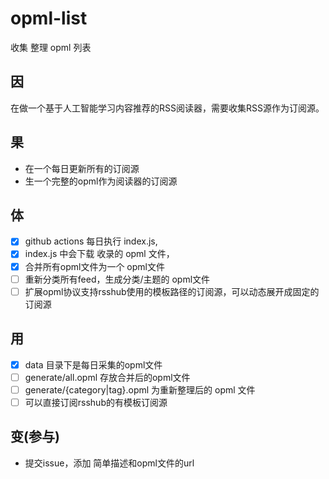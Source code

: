# opml-list
收集 整理 opml 列表


## 因
在做一个基于人工智能学习内容推荐的RSS阅读器，需要收集RSS源作为订阅源。

## 果
- 在一个每日更新所有的订阅源
- 生一个完整的opml作为阅读器的订阅源

## 体
- [x] github actions 每日执行 index.js,
- [x] index.js 中会下载 收录的 opml 文件，
- [x] 合并所有opml文件为一个 opml文件
- [ ] 重新分类所有feed，生成分类/主题的 opml文件
- [ ] 扩展opml协议支持rsshub使用的模板路径的订阅源，可以动态展开成固定的订阅源

## 用
- [x] data 目录下是每日采集的opml文件
- [ ] generate/all.opml 存放合并后的opml文件
- [ ] generate/{category|tag}.opml 为重新整理后的 opml 文件 
- [ ] 可以直接订阅rsshub的有模板订阅源

## 变(参与)
- 提交issue，添加 简单描述和opml文件的url
